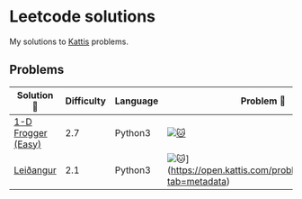 # Leetcode solutions
My solutions to [Kattis]([https://open.kattis.com/](https://open.kattis.com/problems)) problems.

## Problems
| Solution :link: | Difficulty |  Language | Problem :link: |
| - | - | - | - |
| [1-D Frogger (Easy)](https://github.com/Mr-Seoul/Kattis_Problems/blob/main/Solutions/1dfroggereasy.py) | 2.7 | Python3 | [![:cat:](https://github.com/Mr-Seoul/Leetcode-Solutions/blob/main/Leetcode_Logo.jpeg)](https://open.kattis.com/problems/1dfroggereasy?tab=metadata) |
| [Leiðangur](https://github.com/Mr-Seoul/Kattis_Problems/blob/main/Solutions/Lei%C3%B0angur.py) | 2.1 | Python3 | ![:cat:](https://github.com/Mr-Seoul/Leetcode-Solutions/blob/main/Leetcode_Logo.jpeg)](https://open.kattis.com/problems/leidangur?tab=metadata) |

